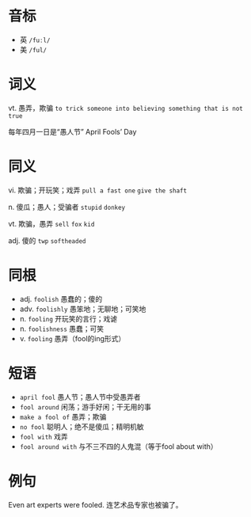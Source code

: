 # 音标

- 英 `/fuːl/`
- 美 `/ful/`

# 词义

vt. 愚弄，欺骗
`to trick someone into believing something that is not true`



每年四月一日是“愚人节” April Fools’ Day

# 同义

vi. 欺骗；开玩笑；戏弄
`pull a fast one` `give the shaft`

n. 傻瓜；愚人；受骗者
`stupid` `donkey`

vt. 欺骗，愚弄
`sell` `fox` `kid`

adj. 傻的
`twp` `softheaded`

# 同根

- adj. `foolish` 愚蠢的；傻的
- adv. `foolishly` 愚笨地；无聊地；可笑地
- n. `fooling` 开玩笑的言行；戏谑
- n. `foolishness` 愚蠢；可笑
- v. `fooling` 愚弄（fool的ing形式）

# 短语

- `april fool` 愚人节；愚人节中受愚弄者
- `fool around` 闲荡；游手好闲；干无用的事
- `make a fool of` 愚弄；欺骗
- `no fool` 聪明人；绝不是傻瓜；精明机敏
- `fool with` 戏弄
- `fool around with` 与不三不四的人鬼混（等于fool about with）

# 例句

Even art experts were fooled.
连艺术品专家也被骗了。


